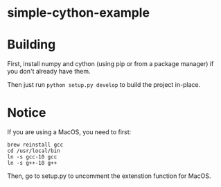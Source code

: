 simple-cython-example
=======================
# Building
First, install numpy and cython (using pip or from a package manager) if you
don't already have them.

Then just run `python setup.py develop` to build the project in-place.

# Notice
If you are using a MacOS, you need to first:
```shell
brew reinstall gcc
cd /usr/local/bin
ln -s gcc-10 gcc
ln -s g++-10 g++
```

Then, go to setup.py to uncomment the extenstion function for MacOS.  
